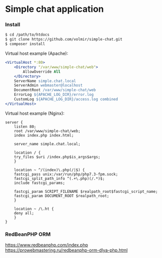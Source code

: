 # Simple chat application

### Install

```sh
$ cd /path/to/htdocs
$ git clone https://github.com/volmir/simple-chat.git
$ composer install
```

Virtual host example (Apache):

```apache
<VirtualHost *:80>
    <Directory "/var/www/simple-chat/web">
        AllowOverride All
    </Directory>
    ServerName simple.chat.local
    ServerAdmin webmaster@localhost
    DocumentRoot /var/www/simple-chat/web
    ErrorLog ${APACHE_LOG_DIR}/error.log
    CustomLog ${APACHE_LOG_DIR}/access.log combined
</VirtualHost>
```

Virtual host example (Nginx):

```nginx
server {
    listen 80;
    root /var/www/simple-chat/web;
    index index.php index.html;

    server_name simple.chat.local;

    location / {
	try_files $uri /index.php$is_args$args;
    }

    location ~ ^/(index)\.php(/|$) {
	fastcgi_pass unix:/var/run/php/php7.3-fpm.sock;
	fastcgi_split_path_info ^(.+\.php)(/.*)$;
	include fastcgi_params;

	fastcgi_param SCRIPT_FILENAME $realpath_root$fastcgi_script_name;
	fastcgi_param DOCUMENT_ROOT $realpath_root;
    }

    location ~ /\.ht {
	deny all;
    }
}
```   


### RedBeanPHP ORM

https://www.redbeanphp.com/index.php
https://prowebmastering.ru/redbeanphp-orm-dlya-php.html


